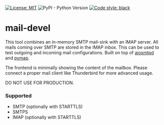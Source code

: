 [![License: MIT](https://img.shields.io/badge/License-MIT-yellow.svg)](https://opensource.org/licenses/MIT)
![PyPI - Python Version](https://img.shields.io/pypi/pyversions/mail-devel)
[![Code style: black](https://img.shields.io/badge/code%20style-black-000000.svg)](https://github.com/psf/black)

# mail-devel

This tool combines an in-memory SMTP mail-sink with an IMAP server. All mails coming over SMTP
are stored in the IMAP inbox. This can be used to test outgoing and incoming mail configurations.
Built on top of [aiosmtpd](https://github.com/aio-libs/aiosmtpd) and [pymap](https://github.com/icgood/pymap/).

The frontend is minimally showing the content of the mailbox. Please connect a proper mail client
like Thunderbird for more advanced usage.

DO NOT USE FOR PRODUCTION.

### Supported

- SMTP (optionally with STARTTLS)
- SMTPS
- IMAP (optionally with STARTTLS)
